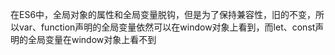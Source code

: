 在ES6中，全局对象的属性和全局变量脱钩，但是为了保持兼容性，旧的不变，所以var、function声明的全局变量依然可以在window对象上看到，而let、const声明的全局变量在window对象上看不到
